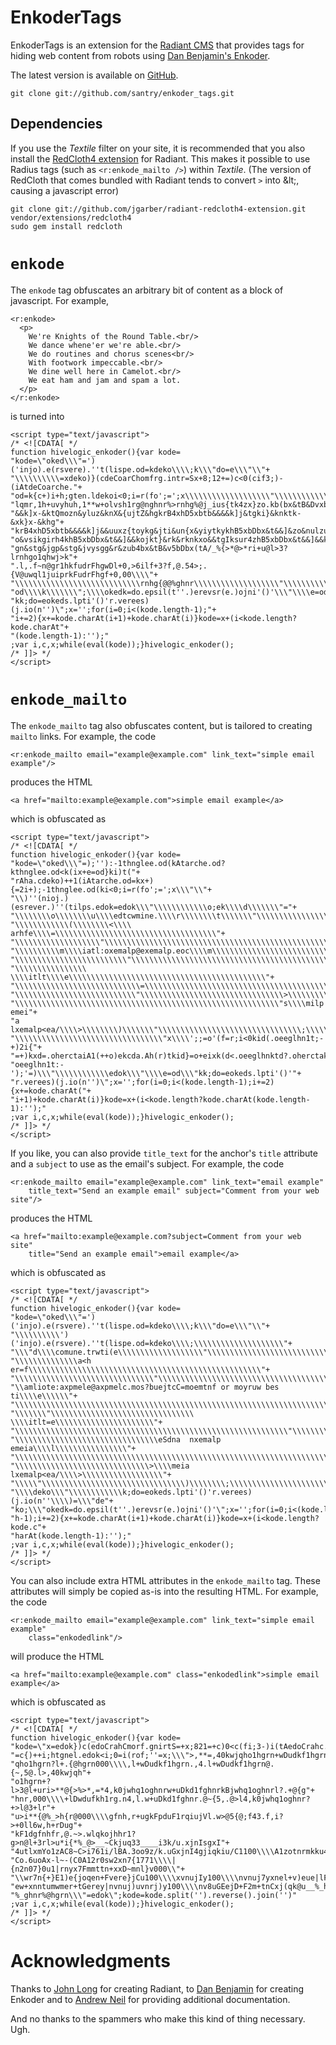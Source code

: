 EnkoderTags
===========
EnkoderTags is an extension for the [Radiant CMS][1] that provides tags for hiding web content from robots using [Dan Benjamin's Enkoder][2]. 

The latest version is available on [GitHub][5].

    git clone git://github.com/santry/enkoder_tags.git
	

Dependencies
------------
If you use the *Textile* filter on your site, it is recommended that you also install the [RedCloth4 extension][6] for Radiant. This makes it possible to use Radius tags (such as `<r:enkode_mailto />`) within *Textile*. (The version of RedCloth that comes bundled with Radiant tends to convert `>` into &amp;lt;, causing a javascript error)

    git clone git://github.com/jgarber/radiant-redcloth4-extension.git vendor/extensions/redcloth4
    sudo gem install redcloth


`enkode`
========
The `enkode` tag obfuscates an arbitrary bit of content as a block of javascript. For example, 

    <r:enkode>
      <p>
        We're Knights of the Round Table.<br/>
        We dance whene'er we're able.<br/>
        We do routines and chorus scenes<br/>
        With footwork impeccable.<br/>
        We dine well here in Camelot.<br/>
        We eat ham and jam and spam a lot.
      </p>
    </r:enkode>
    
is turned into

    <script type="text/javascript">
    /* <![CDATA[ */
    function hivelogic_enkoder(){var kode=
    "kode=\"oked\\\"=')('injo).e(rsvere).''t(lispe.od=kdeko\\\\;k\\\"do=e\\\"\\"+
    "\\\\\\\\\\=xdeko)}(cdeCoarChomfrg.intr=Sx+8;12+=)c<0(cif3;)-(iAtdeCoarche."+
    "od=k{c+)i+h;gten.ldekoi<0;i=r(fo';=';x\\\\\\\\\\\\\\\\\\\"\\\\\\\\\\\\*,+*"+
    "lqmr,1h+uvyhuh,1**w+olvsh1rg@nghnr%>rnhg%@j_ius{tk4zx}zo.kb(bx&tB&Dvxbtb&&"+
    "&&k]x-&ktQmozn&yluz&knX&{ujtZ&hgkrB4xhD5xbtb&&&&k]j&tgki}&knktk-&xk}x-&khg"+
    "krB4xhD5xbtb&&&&k]j&&uuxz{toykg&jti&un{x&yiytkykhB5xbDbx&t&&]&zo&nulzuu}qx"+
    "o&vsikgirh4khB5xbDbx&t&&]&&kojkt}&rk&rknkxo&&tgIksur4zhB5xbDbx&t&&]&&kgk&z"+
    "gn&stg&jgp&stg&jvysgg&r&zub4bx&tB&v5bDbx(tA/_%{>*@>*ri+u@l>3?lrnhgo1qhwj>k"+
    ".l,.f~n@gr1hkfudrFhgwDl+0,>6ilf+3?f,@.54>;.{V@uwql1juiprkFudrFhgf+0,00\\\\"+
    "\\\\\\\\\\\\\\\\\\\\\\\\\\\\rnhg{@@%ghnr\\\\\\\\\\\\\\\\\\\"\\\\\\\\\\\\e="+
    "od\\\\k\\\\\\\";\\\\okedk=do.epsil(t''.)erevsr(e.)ojni'()'\\\"\\\\e=od\\\""+
    "kk;do=eokeds.lpti'()'r.verees)(j.io(n'')\";x='';for(i=0;i<(kode.length-1);"+
    "i+=2){x+=kode.charAt(i+1)+kode.charAt(i)}kode=x+(i<kode.length?kode.charAt"+
    "(kode.length-1):'');"
    ;var i,c,x;while(eval(kode));}hivelogic_enkoder();
    /* ]]> */
    </script>


`enkode_mailto`
===============
The `enkode_mailto` tag also obfuscates content, but is tailored to creating `mailto` links. For example, the code

    <r:enkode_mailto email="example@example.com" link_text="simple email example"/>

produces the HTML

    <a href="mailto:example@example.com">simple email example</a>

which is obfuscated as

    <script type="text/javascript">
    /* <![CDATA[ */
    function hivelogic_enkoder(){var kode=
    "kode=\"oked\\\"=);''):-1thnglee.od(kAtarche.od?kthnglee.od<k(ix+e=od}ki)t("+
    "rAha.cdeko)++1(iAtarche.od=kx+){=2i+);-1thnglee.od(ki<0;i=r(fo';=';x\\\"\\"+
    "\\)''(nioj.)(esrever.)''(tilps.edok=edok\\\"\\\\\\\\\\\\o;ek\\\\d\\\\\\\"="+
    "\\\\\\\\o\\\\\\\\u\\\\edtcwmine.\\\\r\\\\\\\\t\\\\\\\"\\\\\\\\\\\\\\\\\\\\"+
    "\\\\\\\\\\\\(\\\\\\\\<\\\\ arhfe\\\\=\\\\\\\\\\\\\\\\\\\\\\\\\\\\\\\\\\\\"+
    "\\\\\\\\\\\\\\\\\\\"\\\\\\\\\\\\\\\\\\\\\\\\\\\\\\\\\\\\\\\\\\\\\\\\\\\\\\"+
    "\\\\\\\\\\m\\\\iatl:oxemalp@exemalp.eoc\\\\m\\\\\\\\\\\\\\\\\\\\\\\\\\\\\\"+
    "\\\\\\\\\\\\\\\\\\\\\\\\\"\\\\\\\\\\\\\\\\\\\\\\\\\\\\\\\\\\\\\\\\\\\\\\\\"+
    "\\\\\\\\\\\\\\\\ \\\\itlt\\\\e\\\\\\\\\\\\\\\\\\\\\\\\\\\\\\\\\\\\\\\\\\\\"+
    "\\\\\\\\\\\\\\\\\\\\\\\\\\\\=\\\\\\\\\\\\\\\\\\\\\\\\\\\\\\\\\\\\\\\\\\\\"+
    "\\\\\\\\\\\\\\\\\\\\\\\\\\\"\\\\\\\\\\\\\\\\\\\\\\\\\\\\\\\\>\\\\\\\\\\\\"+
    "\\\\\\\\\\\\\\\\\\\\\\\\\\\\\\\\\\\\\\\\\\\\\\\\\\\\\\\\\\\"s\\\\milp emei"+
    "a lxemalp<ea/\\\\>\\\\\\\\)\\\\\\\"\\\\\\\\\\\\\\\\\\\\\\\\\\\\\\\\;\\\\\\"+
    "\\\\\\\\\\\\\\\\\\\\\\\\\\\\\\\\\"x\\\\';;=o'(f=r;i<0kid(.oeeglhn1t;-+)2i{"+
    "=+)kxd=.oherctaiA1(++o)ekcda.Ah(r)tkid}=o+eixk(d<.oeeglhnktd?.oherctakAd(."+
    "oeeglhn1t:-');'=)\\\"\\\\\\\\\\\\edok\\\"\\\\e=od\\\"kk;do=eokeds.lpti'()'"+
    "r.verees)(j.io(n'')\";x='';for(i=0;i<(kode.length-1);i+=2){x+=kode.charAt("+
    "i+1)+kode.charAt(i)}kode=x+(i<kode.length?kode.charAt(kode.length-1):'');"
    ;var i,c,x;while(eval(kode));}hivelogic_enkoder();
    /* ]]> */
    </script>

If you like, you can also provide `title_text` for the anchor's `title` attribute and a `subject` to use as the email's subject. For example, the code

    <r:enkode_mailto email="example@example.com" link_text="email example"
        title_text="Send an example email" subject="Comment from your web site"/>
        
produces the HTML

    <a href="mailto:example@example.com?subject=Comment from your web site"
        title="Send an example email">email example</a>

which is obfuscated as

    <script type="text/javascript">
    /* <![CDATA[ */
    function hivelogic_enkoder(){var kode=
    "kode=\"oked\\\"=')('injo).e(rsvere).''t(lispe.od=kdeko\\\\;k\\\"do=e\\\"\\"+
    "\\\\\\\\\\')('injo).e(rsvere).''t(lispe.od=kdeko\\\\;\\\\\\\\\\\\\\\\\\\\"+
    "\\\"d\\\\comune.trwti(e\\\\\\\\\\\\\\\\\\\"\\\\\\\\\\\\\\\\\\\\\\\\\\\\\\"+
    "\\\\\\\\\\\\\\a<h er=f\\\\\\\\\\\\\\\\\\\\\\\\\\\\\\\\\\\\\\\\\\\\\\\\\\\\"+
    "\\\\\\\\\\\\\\\\\\\\\\\\\\\\\\\"\\\\\\\\\\\\\\\\\\\\\\\\\\\\\\\\\\\\\\\\\\"+
    "\\amliote:axpmele@axpmelc.mos?buejtcC=moemtnf or moyruw bes ti\\\\e\\\\\\"+
    "\\\\\\\\\\\\\\\\\\\\\\\\\\\\\\\\\\\\\\\\\\\\\\\\\\\\\\\\\\\\\\\\\\\\\\\\\\"+
    "\\\\\\\"\\\\\\\\\\\\\\\\\\\\\\\\\\\\\\\\ \\\\itlt=e\\\\\\\\\\\\\\\\\\\\\\"+
    "\\\\\\\\\\\\\\\\\\\\\\\\\\\\\\\\\\\\\\\\\\\\\\\\\\\\\\\\\\\\\"\\\\\\\\\\\\"+
    "\\\\\\\\\\\\\\\\\\\\\\\\\\\\\\\\eSdna  nxemalp emeia\\\\l\\\\\\\\\\\\\\\\"+
    "\\\\\\\\\\\\\\\\\\\\\\\\\\\\\\\\\\\\\\\\\\\\\\\\\\\\\\\\\\\\\\\\\\\\\\\"\\"+
    "\\\\\\\\\\\\\\\\\\\\\\\\\\\\\\>\\\\meia lxemalp<ea/\\\\>\\\\\\\\\\\\\\\\\\"+
    "\\\\\"\\\\\\\\\\\\\\\\\\\\\\\\\\\\\\\\)\\\\\\\\;\\\\\\\\\\\\\\\\\\\\\\\"="+
    "\\\\deko\\\"\\\\\\\\\\\\k;do=eokeds.lpti'()'r.verees)(j.io(n''\\\\)=\\\"de"+
    "ko;\\\"okedk=do.epsil(t''.)erevsr(e.)ojni'()'\";x='';for(i=0;i<(kode.lengt"+
    "h-1);i+=2){x+=kode.charAt(i+1)+kode.charAt(i)}kode=x+(i<kode.length?kode.c"+
    "harAt(kode.length-1):'');"
    ;var i,c,x;while(eval(kode));}hivelogic_enkoder();
    /* ]]> */
    </script>
    
You can also include extra HTML attributes in the `enkode_mailto` tag. These attributes
will simply be copied as-is into the resulting HTML. For example, the code 

    <r:enkode_mailto email="example@example.com" link_text="simple email example"
        class="enkodedlink"/>
        
will produce the HTML 

    <a href="mailto:example@example.com" class="enkodedlink">simple email example</a>

which is obfuscated as

    <script type="text/javascript">
    /* <![CDATA[ */
    function hivelogic_enkoder(){var kode=
    "kode=\"x=edok})c(edoCrahCmorf.gnirtS=+x;821=+c)0<c(fi;3-)i(tAedoCrahc.edok"+
    "=c{)++i;htgnel.edok<i;0=i(rof;''=x;\\\">,**=,40kwjqho1hgrn+wDudkf1hgrnBkwj"+
    "qho1hgrn?l+.{@hgrn000\\\\,l+wDudkf1hgrn.,4.l+wDudkf1hgrn@.{~,5@.l>,40kwjqh"+
    "o1hgrn+?l>3@l+uri>**@{>%>*,=*4,k0jwhq1oghnrw+uDkd1fghnrkBjwhq1oghnrl?.+@{g"+
    "hnr,000\\\\+lDwdufkh1rg.n4,l.w+uDkd1fghnr.@~{5,.@>l4,k0jwhq1oghnr?+>l@3+lr"+
    "u>i**{@%_>h{r@000\\\\gfnh,r+ugkFpduF1rqiujVl.w>@5{@;f43.f,i?>+0ll6w,h+rDug"+
    "kF1dgfnhfr,@.~>.wlqkojhhr1?g>n@l+3rl>u*i{*%_@>__~Ckjuq33____i3k/u.xjnIsgxI"+
    "4utlxmYo1zAC8~C>i761i/lBA.3oo9z/k.uGxjnI4gjiqkiu/C1100\\\\A1zotnrmkku4BjAq"+
    "Co.6uoAx-l~-(C0A12r0sw2xn7{1771\\\\|{n2n07}0u1|rnyx7Fmmttn+xxD~mnl}v000\\"+
    "\\wr7n{+}E1)e{joqen+Fvere}jCu100\\\\xvnujIy100\\\\nvnuj7yxnel+v)eue|lFje|e"+
    "ew+xnntumwmer+tGerey|nvnuj)uvnrj)y100\\\\nv8uGEejD+F2m+tnCxj(qk@u__%_hgrn@"+
    "%_ghnr%@hgrn\\\"=edok\";kode=kode.split('').reverse().join('')"
    ;var i,c,x;while(eval(kode));}hivelogic_enkoder();
    /* ]]> */
    </script>


Acknowledgments
===============
Thanks to [John Long][4] for creating Radiant, to [Dan Benjamin][4] for creating Enkoder and to [Andrew Neil][7] for providing additional documentation.

And no thanks to the spammers who make this kind of thing necessary. Ugh.
    
    
[1]: http://radiantcms.org/
[2]: http://hivelogic.com/articles/2006/02/07/enkoder_plugin
[3]: http://wiseheartdesign.com/
[4]: http://hivelogic.com/  
[5]: http://github.com/santry/enkoder_tags/
[6]: http://github.com/jgarber/radiant-redcloth4-extension/
[7]: http://drewneil.com/